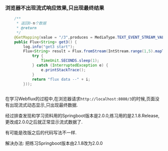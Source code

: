 ### 浏览器不出现流式响应效果,只出现最终结果

```Java
    /**
     * 返回0-n个数据
     * @return
     */
    @GetMapping(value = "/3",produces = MediaType.TEXT_EVENT_STREAM_VALUE)
    public Flux<String> get3() {
        log.info("get3 start");
        Flux<String> result = Flux.fromStream(IntStream.range(1,5).mapToObj(i->{
            try {
                TimeUnit.SECONDS.sleep(1);
            } catch (InterruptedException e) {
                e.printStackTrace();
            }
            return "flux data --" + i;
        }));
      
```

在学习Webflux的过程中,在浏览器请求`http://localhost:8080/3`的时候,页面没有出现流式动态显示,只出现最终数据.

经过排查发现和学习资料用的Springboot版本是2.0.0,练习用的是2.1.8.Release,更改成2.0.0之后就正常显示流式数据了.

有可能是改版之后的代码写法不一样.

解决办法: 把练习Springboot版本由2.1.8改为2.0.0